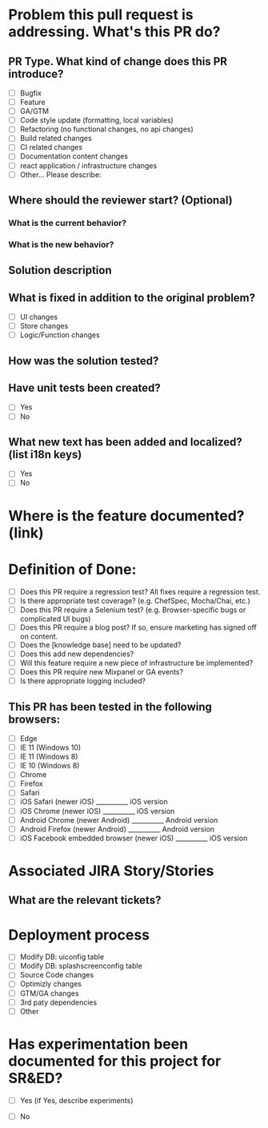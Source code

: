 # Problem this pull request is addressing. What's this PR do?

## PR Type. What kind of change does this PR introduce?
<!-- Please check the one that applies to this PR using "x". -->
- [ ] Bugfix
- [ ] Feature
- [ ] GA/GTM
- [ ] Code style update (formatting, local variables)
- [ ] Refactoring (no functional changes, no api changes)
- [ ] Build related changes
- [ ] CI related changes
- [ ] Documentation content changes
- [ ] react application / infrastructure changes
- [ ] Other... Please describe:

## Where should the reviewer start? (Optional)

### What is the current behavior?

### What is the new behavior?

## Solution description


## What is fixed in addition to the original problem?
- [ ] UI changes
- [ ] Store changes
- [ ] Logic/Function changes

## How was the solution tested?


## Have unit tests been created?
- [ ] Yes
- [ ] No

## What new text has been added and localized? (list i18n keys)
- [ ] Yes
- [ ] No

# Where is the feature documented? (link)

# Definition of Done:
- [ ] Does this PR require a regression test? All fixes require a regression test.
- [ ] Is there appropriate test coverage? (e.g. ChefSpec, Mocha/Chai, etc.)
- [ ] Does this PR require a Selenium test? (e.g. Browser-specific bugs or complicated UI bugs)
- [ ] Does this PR require a blog post? If so, ensure marketing has signed off on content.
- [ ] Does the [knowledge base] need to be updated?
- [ ] Does this add new dependencies?
- [ ] Will this feature require a new piece of infrastructure be implemented?
- [ ] Does this PR require new Mixpanel or GA events?
- [ ] Is there appropriate logging included?

## This PR has been tested in the following browsers:
- [ ] Edge
- [ ] IE 11 (Windows 10)
- [ ] IE 11 (Windows 8)
- [ ] IE 10 (Windows 8)
- [ ] Chrome
- [ ] Firefox
- [ ] Safari
- [ ] iOS Safari (newer iOS) __________ iOS version
- [ ] iOS Chrome (newer iOS) __________ iOS version
- [ ] Android Chrome (newer Android) __________ Android version
- [ ] Android Firefox (newer Android) __________ Android version
- [ ] iOS Facebook embedded browser (newer iOS) __________ iOS version

# Associated JIRA Story/Stories

## What are the relevant tickets?

# Deployment process
- [ ] Modify DB: uiconfig table
- [ ] Modify DB: splashscreenconfig table
- [ ] Source Code changes
- [ ] Optimizly changes
- [ ] GTM/GA changes
- [ ] 3rd paty dependencies
- [ ] Other

# Has experimentation been documented for this project for SR&ED?
- [ ] Yes (if Yes, describe experiments)
- [ ] No

